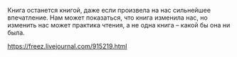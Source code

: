 Книга останется книгой, даже если произвела на нас сильнейшее впечатление. Нам может показаться, что книга изменила нас, но изменить нас может практика чтения, а не одна книга – какой бы она ни была.

https://freez.livejournal.com/915219.html